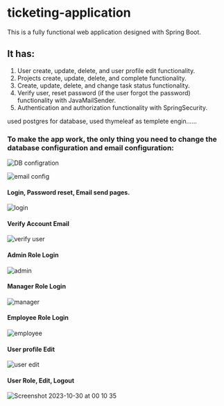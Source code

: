 # ticketing-application
This is a fully functional web application designed with Spring Boot.
## It has:
1. User create, update, delete, and user profile edit functionality.
2. Projects create, update, delete, and complete functionality.
3. Create, update, delete, and change task status functionality.
4. Verify user, reset password (if the user forgot the password) functionality with JavaMailSender.
5. Authentication and authorization functionality with SpringSecurity.

used postgres for database, used thymeleaf as templete engin......

### To make the app work, the only thing you need to change the database configuration and email configuration:
![DB configration](https://github.com/koltikin/ticketing-applicaton/assets/56764495/9196a64f-868d-4d93-9104-e4b84083efc5)



![email config](https://github.com/koltikin/ticketing-applicaton/assets/56764495/a1837129-d758-411f-bfc2-7bd1c79c95fa)



#### Login,            Password reset,              Email send pages.


![login](https://github.com/koltikin/ticketing-applicaton/assets/56764495/771dcbf1-d1e7-43ac-9b7e-5701c8229368)

#### Verify Account Email
![verify user](https://github.com/koltikin/ticketing-applicaton/assets/56764495/f067b469-608f-4705-9a85-98923903d159)



#### Admin Role Login
![admin](https://github.com/koltikin/ticketing-applicaton/assets/56764495/bceecea0-0793-4ce9-9b3e-9dc1a5066077)

#### Manager Role Login
![manager](https://github.com/koltikin/ticketing-applicaton/assets/56764495/d8a70450-40a9-4317-9882-6716dab88076)

#### Employee Role Login
![employee](https://github.com/koltikin/ticketing-applicaton/assets/56764495/70c80b7a-f5cd-44b3-8f95-a6eda4e88440)

#### User profile Edit
![user edit](https://github.com/koltikin/ticketing-applicaton/assets/56764495/2b09d2ec-2e39-4ba4-9d3a-9b25b6f3844a)

#### User Role, Edit, Logout
![Screenshot 2023-10-30 at 00 10 35](https://github.com/koltikin/ticketing-applicaton/assets/56764495/548de834-201f-4eee-a145-c12a5ab2ecf0)

 
